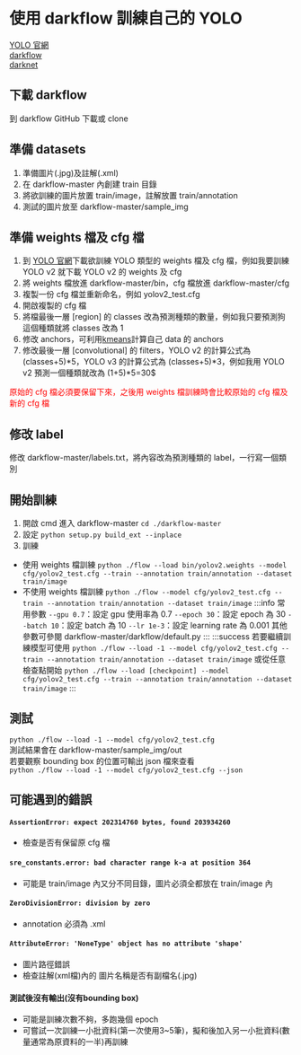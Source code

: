 # 使用 darkflow 訓練自己的 YOLO
[YOLO 官網](https://pjreddie.com/darknet/yolo/)  
[darkflow](https://github.com/thtrieu/darkflow)  
[darknet](https://github.com/pjreddie/darknet)  

## 下載 darkflow
到 darkflow GitHub 下載或 clone

## 準備 datasets
1. 準備圖片(.jpg)及註解(.xml)
2. 在 darkflow-master 內創建 train 目錄
3. 將欲訓練的圖片放置 train/image，註解放置 train/annotation
4. 測試的圖片放至 darkflow-master/sample_img

## 準備 weights 檔及 cfg 檔
1. 到 [YOLO 官網](https://pjreddie.com/darknet/yolo/)下載欲訓練 YOLO 類型的 weights 檔及 cfg 檔，例如我要訓練 YOLO v2 就下載 YOLO v2 的 weights 及 cfg
2. 將 weights 檔放進 darkflow-master/bin，cfg 檔放進 darkflow-master/cfg
3. 複製一份 cfg 檔並重新命名，例如 yolov2_test.cfg
4. 開啟複製的 cfg 檔
5. 將檔最後一層 [region] 的 classes 改為預測種類的數量，例如我只要預測狗這個種類就將 classes 改為 1
6. 修改 anchors，可利用[kmeans](https://github.com/lars76/kmeans-anchor-boxes)計算自己 data 的 anchors
7. 修改最後一層 [convolutional] 的 filters，YOLO v2 的計算公式為 (classes+5)\*5，YOLO v3 的計算公式為 (classes+5)\*3，例如我用 YOLO v2 預測一個種類就改為 (1+5)\*5=30$
<font color="red">
原始的 cfg 檔必須要保留下來，之後用 weights 檔訓練時會比較原始的 cfg 檔及新的 cfg 檔
</font>

## 修改 label
修改 darkflow-master/labels.txt，將內容改為預測種類的 label，一行寫一個類別

## 開始訓練
1. 開啟 cmd 進入 darkflow-master
  ```cd ./darkflow-master```
2. 設定
  ```python setup.py build_ext --inplace```
3. 訓練
  - 使用 weights 檔訓練
    ```python ./flow --load bin/yolov2.weights --model cfg/yolov2_test.cfg --train --annotation train/annotation --dataset train/image```
  - 不使用 weights 檔訓練
    ```python ./flow --model cfg/yolov2_test.cfg --train --annotation train/annotation --dataset train/image```
  :::info
  常用參數
  ```--gpu 0.7```：設定 gpu 使用率為 0.7
  ```--epoch 30```：設定 epoch 為 30
  ```--batch 10```：設定 batch 為 10
  ```--lr 1e-3```：設定 learning rate 為 0.001
  其他參數可參閱 darkflow-master/darkflow/default.py
  :::
  :::success
  若要繼續訓練模型可使用
  ```python ./flow --load -1 --model cfg/yolov2_test.cfg --train --annotation train/annotation --dataset train/image```
  或從任意檢查點開始
  ```python ./flow --load [checkpoint] --model cfg/yolov2_test.cfg --train --annotation train/annotation --dataset train/image```
  :::
## 測試
```python ./flow --load -1 --model cfg/yolov2_test.cfg```  
測試結果會在 darkflow-master/sample_img/out  
若要觀察 bounding box 的位置可輸出 json 檔來查看  
```python ./flow --load -1 --model cfg/yolov2_test.cfg --json```  

## 可能遇到的錯誤
#### ```AssertionError: expect 202314760 bytes, found 203934260```
- 檢查是否有保留原 cfg 檔
#### ```sre_constants.error: bad character range k-a at position 364```
- 可能是 train/image 內又分不同目錄，圖片必須全都放在 train/image 內
#### ```ZeroDivisionError: division by zero```
- annotation 必須為 .xml
#### ```AttributeError: 'NoneType' object has no attribute 'shape'```
- 圖片路徑錯誤
- 檢查註解(xml檔)內的 <filename> 圖片名稱是否有副檔名(.jpg)
#### 測試後沒有輸出(沒有bounding box)
- 可能是訓練次數不夠，多跑幾個 epoch
- 可嘗試一次訓練一小批資料(第一次使用3~5筆)，擬和後加入另一小批資料(數量通常為原資料的一半)再訓練
